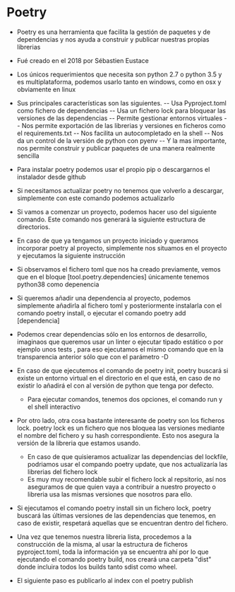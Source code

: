 


# Poetry
- Poetry es una herramienta que facilita la gestión de paquetes y de dependencias y nos ayuda a construir y publicar nuestras propias librerias


- Fué creado en el 2018 por Sébastien Eustace
  
- Los únicos requerimientos que necesita son python 2.7 o python 3.5 y es multiplataforma, podemos usarlo tanto en windows, como en osx y obviamente en linux

- Sus principales características son las siguientes. 
-- Usa Pyproject.toml como fichero de dependencias
-- Usa un fichero lock para bloquear las versiones de las dependencias
-- Permite gestionar entornos virtuales 
-- Nos permite exportación de las librerias y versiones en ficheros como el requirements.txt
-- Nos facilita un autocompletado en la shell
-- Nos da un control de la versión de python con pyenv
-- Y la mas importante, nos permite construir y publicar paquetes de una manera realmente sencilla

- Para instalar poetry podemos usar el propio pip o descargarnos el instalador desde github
- Si necesitamos actualizar poetry no tenemos que volverlo a descargar, simplemente con este comando podemos actualizarlo
- Si vamos a comenzar un proyecto, podemos hacer uso del siguiente comando. Este comando nos generará la siguiente estructura de directorios.
- En caso de que ya tengamos un proyecto iniciado y queramos incorporar poetry al proyecto, simplemente nos situamos en el proyecto y ejecutamos la siguiente instrucción
- Si observamos el fichero toml que nos ha creado previamente, vemos que en el bloque [tool.poetry.dependencies] únicamente tenemos python38 como depenencia 
- Si queremos añadir una dependencia al proyecto, podemos simplemente añadirla al fichero toml y posteriormente instalarla con el comando poetry install, o ejecutar el comando poetry add [dependencia]
- Podemos crear dependencias sólo en los entornos de desarrollo, imaginaos que queremos usar un linter o ejecutar tipado estático o por ejemplo unos tests , para eso ejecutamos el mismo comando que en la transparencia anterior sólo que con el parámetro -D
- En caso de que ejecutemos el comando de poetry init, poetry buscará si existe un entorno virtual en el directorio en el que está, en caso de no existir lo añadirá el con al versión de python que tenga por defecto.
  - Para ejecutar comandos, tenemos dos opciones, el comando run y el shell interactivo
- Por otro lado, otra cosa bastante interesante de poetry son los ficheros lock. poetry lock es un fichero que nos bloquea las versiones mediante el nombre del fichero y su hash correspondiente. Esto nos asegura la versión de la libreria que estamos usando.
  - En caso de que quisieramos actualizar las dependencias del lockfile, podriamos usar el compando poetry update, que nos actualizaría las librerias del fichero lock
  - Es muy muy recomendable subir el fichero lock al repsitorio, así nos aseguramos de que quien vaya a contribuir a nuestro proyecto o libreria usa las mismas versiones que nosotros para ello.
- Si ejecutamos el comando poetry install sin un fichero lock, poetry buscará las últimas versiones de las dependencias que tenemos, en caso de existir, respetará aquellas que se encuentran dentro del fichero.
- Una vez que tenemos nuestra libreria lista, procedemos a la construcción de la misma, al usar la estructura de ficheros pyproject.toml, toda la información ya se encuentra ahí por lo que ejecutando el comando poetry build, nos creará una carpeta "dist" donde incluira todos los builds tanto sdist como wheel.
- El siguiente paso es publicarlo al index con el poetry publish